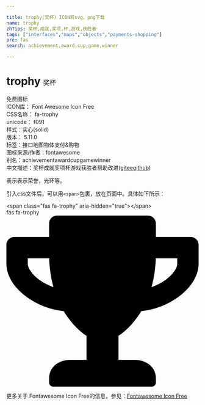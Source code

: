 ```yaml
---

title: trophy(奖杯) ICON转svg、png下载
name: trophy
zhTips: 奖杯,成就,奖项,杯,游戏,获胜者
tags: ["interfaces","maps","objects","payments-shopping"]
pre: fas
search: achievement,award,cup,game,winner

---
```


# trophy  <small style="font-size: 60%;font-weight: 100">奖杯</small>


<div class="detail-page">
<p>
<span><span class="badge-success badge">免费图标</span> </span>
<br/>
<span>
ICON库：
<span class="badge-secondary badge">Font Awesome Icon Free</span> 
</span>
<br/>
<span>
CSS名称：
<span class="badge-secondary badge">fa-trophy</span> 
</span>
<br/>
<span>
unicode：
<span class="badge-secondary badge">f091</span> 
<copy-btn content='f091' btn-title=""></copy-btn>
<copy-btn :content='String.fromCodePoint(parseInt("f091", 16))' btn-title="复制U"></copy-btn>
</span><br/><span>样式：<span class="badge-light badge">实心(solid)</span></span>
<br/>
<span>
版本：
<span class="badge-secondary badge">5.11.0</span> 
</span><br/><span>标签：<span class="badge-light badge"><router-link to="/tags/interfaces.html">接口</router-link></span><span class="badge-light badge"><router-link to="/tags/maps.html">地图</router-link></span><span class="badge-light badge"><router-link to="/tags/objects.html">物体</router-link></span><span class="badge-light badge"><router-link to="/tags/payments-shopping.html">支付&购物</router-link></span></span>
<br/>
<span>图标来源/作者：<span class="badge-light badge">fontawesome</span></span> 
<br/>
<span>别名：<span class="badge-light badge">achievement</span><span class="badge-light badge">award</span><span class="badge-light badge">cup</span><span class="badge-light badge">game</span><span class="badge-light badge">winner</span></span><br/><span class="zh-detail">中文描述：<span class="badge-primary badge">奖杯</span><span class="badge-primary badge">成就</span><span class="badge-primary badge">奖项</span><span class="badge-primary badge">杯</span><span class="badge-primary badge">游戏</span><span class="badge-primary badge">获胜者</span><span class="help-link"><span>帮助改进</span>(<a href="https://gitee.com/liuwave/icon-helper/edit/master/json/fontawesome/solid/trophy.json" target="_blank" rel="noopener noreferrer">gitee</a><a href="https://github.com/liuwave/icon-helper/edit/master/json/fontawesome/solid/trophy.json" target="_blank" rel="noopener noreferrer">github</a></span>)</span><br/>
</p>
</div><div class="description description alert alert-light">表示表示荣誉，光环等。</div>
<div class="alert alert-dark">
  <i class="fas fa-trophy fa-xs"></i>
  <i class="fas fa-trophy fa-sm"></i>
  <i class="fas fa-trophy fa-lg"></i>
  <i class="fas fa-trophy fa-2x"></i>
  <i class="fas fa-trophy fa-3x"></i>
  <i class="fas fa-trophy fa-5x"></i>
  <i class="fas fa-trophy fa-7x"></i>
</div>
<div>
  <p>引入css文件后，可以用<code>&lt;span&gt;</code>包裹，放在页面中。具体如下所示：    
  </p>
  <div class="alert alert-primary" style="font-size: 14px">
    &lt;span class="fas fa-trophy" aria-hidden="true"&gt;&lt;/span&gt;
    <copy-btn content='<span class="fas fa-trophy" aria-hidden="true"></span>'></copy-btn>
  </div>
  <div class="alert alert-secondary">
    <i class="fas fa-trophy"
    style="font-size: 24px"
    aria-hidden="true"></i> fas fa-trophy
    <copy-btn content="fas fa-trophy" btn-title="复制图标名称"></copy-btn>
  </div>
</div>
<div id="svg" class="svg-wrap">
<svg xmlns="http://www.w3.org/2000/svg" viewBox="0 0 576 512"><path d="M552 64H448V24c0-13.3-10.7-24-24-24H152c-13.3 0-24 10.7-24 24v40H24C10.7 64 0 74.7 0 88v56c0 35.7 22.5 72.4 61.9 100.7 31.5 22.7 69.8 37.1 110 41.7C203.3 338.5 240 360 240 360v72h-48c-35.3 0-64 20.7-64 56v12c0 6.6 5.4 12 12 12h296c6.6 0 12-5.4 12-12v-12c0-35.3-28.7-56-64-56h-48v-72s36.7-21.5 68.1-73.6c40.3-4.6 78.6-19 110-41.7 39.3-28.3 61.9-65 61.9-100.7V88c0-13.3-10.7-24-24-24zM99.3 192.8C74.9 175.2 64 155.6 64 144v-16h64.2c1 32.6 5.8 61.2 12.8 86.2-15.1-5.2-29.2-12.4-41.7-21.4zM512 144c0 16.1-17.7 36.1-35.3 48.8-12.5 9-26.7 16.2-41.8 21.4 7-25 11.8-53.6 12.8-86.2H512v16z"/></svg>
</div>
<detail full-name='fa-trophy'></detail>
    
<div><p>更多关于  Fontawesome Icon Free的信息，参见：<a target="_blank" href="https://iconhelper.cn/fontawesome.html">Fontawesome Icon Free</a>
</p></div>
